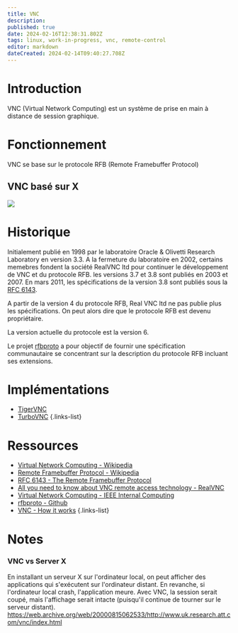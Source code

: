 ```yaml
---
title: VNC
description: 
published: true
date: 2024-02-16T12:38:31.802Z
tags: linux, work-in-progress, vnc, remote-control
editor: markdown
dateCreated: 2024-02-14T09:40:27.708Z
---
```


# Introduction
VNC (Virtual Network Computing) est un système de prise en main à distance de session graphique.


# Fonctionnement
VNC se base sur le protocole RFB (Remote Framebuffer Protocol)

## VNC basé sur X
![](https://cam-orl.co.uk/vnc/Xvnc.gif)

# Historique
Initialement publié en 1998 par le laboratoire Oracle & Olivetti Research Laboratory en version 3.3. A la fermeture du laboratoire en 2002, certains memebres fondent la société RealVNC ltd pour continuer le développement de VNC et du protocole RFB. les versions 3.7 et 3.8 sont publiés en 2003 et 2007. En mars 2011, les spécifications de la version 3.8 sont publiés sous la [RFC 6143](https://datatracker.ietf.org/doc/html/rfc6143). 

A partir de la version 4 du protocole RFB, Real VNC ltd ne pas publie plus les spécifications. On peut alors dire que le protocole RFB est devenu propriétaire. 

La version actuelle du protocole est la version 6.

Le projet [rfbproto](https://github.com/rfbproto/rfbproto) a pour objectif de fournir une spécification communautaire se concentrant sur la description du protocole RFB incluant ses extensions.

# Implémentations
- [TigerVNC](/vnc/tigervnc)
- [TurboVNC](/vnc/turbovnc)
{.links-list}


# Ressources
- [Virtual Network Computing - Wikipedia](https://en.wikipedia.org/wiki/Virtual_Network_Computing)
- [Remote Framebuffer Protocol - Wikipedia](https://en.wikipedia.org/wiki/RFB_protocol)
- [RFC 6143 - The Remote Framebuffer Protocol](https://datatracker.ietf.org/doc/html/rfc6143)
- [All you need to know about VNC remote access technology - RealVNC](https://discover.realvnc.com/what-is-vnc-remote-access-technology)
- [Virtual Network Computing - IEEE Internal Computing](https://help.realvnc.com/hc/article_attachments/6864678826397/tr.98.1.pdf)
- [rfbproto - Github](https://github.com/rfbproto/rfbproto)
- [VNC - How it works](https://cam-orl.co.uk/vnc/howitworks.html)
{.links-list}


# Notes
### VNC vs Server X
En installant un serveur X sur l'ordinateur local, on peut afficher des applications qui s'exécutent sur l'ordinateur distant. En revanche, si l'ordinateur local crash, l'application meure. Avec VNC, la session serait coupé, mais l'affichage serait intacte (puisqu'il continue de tourner sur le serveur distant).
https://web.archive.org/web/20000815062533/http://www.uk.research.att.com/vnc/index.html

